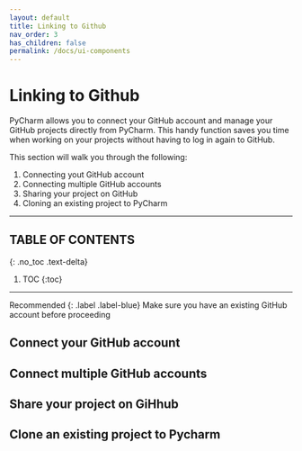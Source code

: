 ```yaml
---
layout: default
title: Linking to Github
nav_order: 3
has_children: false
permalink: /docs/ui-components
---
```


# Linking to Github
PyCharm allows you to connect your GitHub account and manage your GitHub projects directly from PyCharm.
This handy function saves you time when working on your projects without having to log in again to GitHub.

This section will walk you through the following:
1. Connecting yout GitHub account
2. Connecting multiple GitHub accounts
3. Sharing your project on GitHub
4. Cloning an existing project to PyCharm

---
## TABLE OF CONTENTS
{: .no_toc .text-delta}
1. TOC
{:toc}
---

Recommended
{: .label .label-blue} 
    Make sure you have an existing GitHub account before proceeding

## Connect your GitHub account


## Connect multiple GitHub accounts


## Share your project on GiHhub


## Clone an existing project to Pycharm

